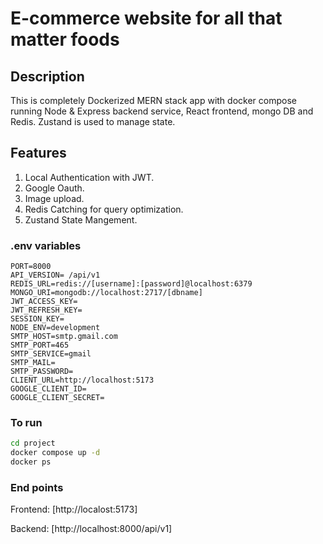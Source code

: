 # E-commerce website for all that matter foods

## Description

This is completely Dockerized MERN stack app with docker compose running Node & Express backend service, React frontend, mongo DB and Redis. Zustand is used to manage state.

## Features

1. Local Authentication with JWT.
2. Google Oauth.
3. Image upload.
4. Redis Catching for query optimization.
5. Zustand State Mangement.

### .env variables

```.env
PORT=8000
API_VERSION= /api/v1
REDIS_URL=redis://[username]:[password]@localhost:6379
MONGO_URI=mongodb://localhost:2717/[dbname]
JWT_ACCESS_KEY=
JWT_REFRESH_KEY=
SESSION_KEY=
NODE_ENV=development
SMTP_HOST=smtp.gmail.com
SMTP_PORT=465
SMTP_SERVICE=gmail
SMTP_MAIL=
SMTP_PASSWORD= 
CLIENT_URL=http://localhost:5173
GOOGLE_CLIENT_ID=
GOOGLE_CLIENT_SECRET=
```

### To run

```zsh
cd project
docker compose up -d
docker ps
```

### End points

Frontend: [http://localost:5173]

Backend: [http://localhost:8000/api/v1]
